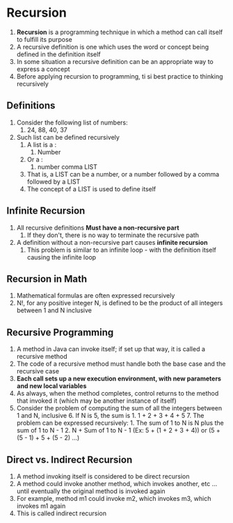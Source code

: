 # Recursion
1. **Recursion** is a programming technique in which a method can call itself to fulfill its purpose
2. A recursive definition is one which uses the word or concept being defined in the definition itself
3. In some situation a recursive definition can be an appropriate way to express a concept
4. Before applying recursion to programming, ti si best practice to thinking recursively
## Definitions
1. Consider the following list of numbers:
	1. 24, 88, 40, 37
2. Such list can be defined recursively
	1. A list is a :
		1. Number
	2. Or a :
		1. number comma LIST
	3. That is, a LIST can be a number, or a number followed by a comma followed by a LIST
	4. The concept of a LIST is used to define itself
## Infinite Recursion
1. All recursive definitions **Must have a non-recursive part**
	1. If they don't, there is no way to terminate the recursive path
2. A definition without a non-recursive part causes **infinite recursion**
	1. This problem is similar to an infinite loop - with the definition itself causing the infinite loop
## Recursion in Math
1. Mathematical formulas are often expressed recursively
2. N!, for any positive integer N, is defined to be the product of all integers between 1 and N inclusive
## Recursive Programming
1. A method in Java can invoke itself; if set up that way, it is called a recursive method
2. The code of a recursive method must handle both the base case and the recursive case
3. **Each call sets up a new execution environment, with new parameters and new local variables**
4. As always, when the method completes, control returns to the method that invoked it (which may be another instance of itself)
5. Consider the problem of computing the sum of all the integers between 1 and N, inclusive
	6. If N is 5, the sum is 
		1. 1 + 2 + 3 + 4 + 5
	7. The problem can be expressed recursively:
		1. The sum of 1 to N is N plus the sum of 1 to N - 1
		2. N + Sum of 1 to N - 1 (Ex: 5 + (1 + 2 + 3 + 4)) or (5 + (5 - 1) + 5 + (5 - 2) ...)
## Direct vs. Indirect Recursion
1. A method invoking itself is considered to be direct recursion
2. A method could invoke another method, which invokes another, etc ... until eventually the original method is invoked again
3. For example, method m1 could invoke m2, which invokes m3, which invokes m1 again
4. This is called indirect recursion